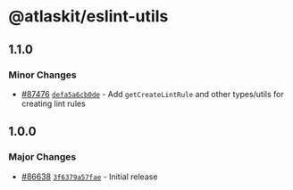 # @atlaskit/eslint-utils

## 1.1.0

### Minor Changes

- [#87476](https://stash.atlassian.com/projects/CONFCLOUD/repos/confluence-frontend/pull-requests/87476) [`defa5a6cb0de`](https://stash.atlassian.com/projects/CONFCLOUD/repos/confluence-frontend/commits/defa5a6cb0de) - Add `getCreateLintRule` and other types/utils for creating lint rules

## 1.0.0

### Major Changes

- [#86638](https://stash.atlassian.com/projects/CONFCLOUD/repos/confluence-frontend/pull-requests/86638) [`3f6379a57fae`](https://stash.atlassian.com/projects/CONFCLOUD/repos/confluence-frontend/commits/3f6379a57fae) - Initial release
